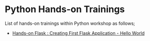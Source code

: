 # Python Hands-on Trainings

List of hands-on trainings within Python workshop as follows;

- [Hands-on Flask : Creating First Flask Application - Hello World](./flask-01-02-hello-world-app-Jinja-Template/README.md)